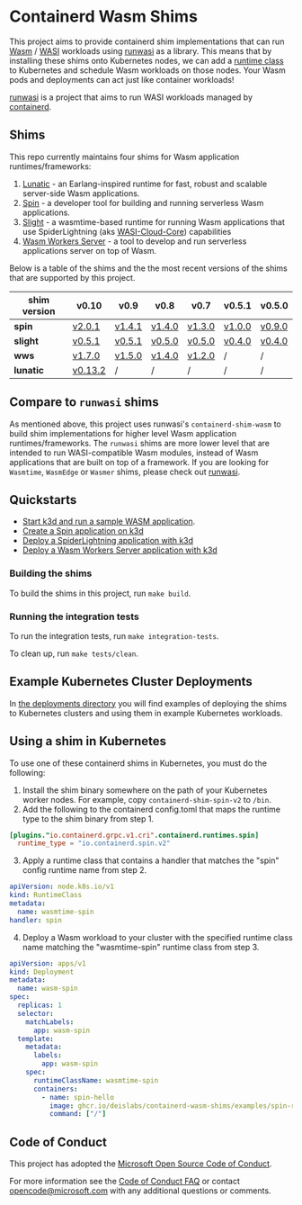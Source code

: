# Containerd Wasm Shims

This project aims to provide containerd shim implementations that can run [Wasm](https://webassembly.org/) / [WASI](https://github.com/WebAssembly/WASI) workloads using [runwasi](https://github.com/deislabs/runwasi) as a library. This means that by installing these shims onto Kubernetes nodes, we can add a [runtime class](https://kubernetes.io/docs/concepts/containers/runtime-class/) to Kubernetes and schedule Wasm workloads on those nodes. Your Wasm pods and deployments can act just like container workloads!

[runwasi](https://github.com/deislabs/runwasi) is a project that aims to run WASI workloads managed by [containerd](https://containerd.io/).

## Shims

This repo currently maintains four shims for Wasm application runtimes/frameworks:

1. [Lunatic](https://github.com/lunatic-solutions/lunatic) - an Earlang-inspired runtime for fast, robust and scalable server-side Wasm applications.
2. [Spin](https://github.com/fermyon/spin) - a developer tool for building and running serverless Wasm applications.
3. [Slight](https://github.com/deislabs/spiderlightning) - a wasmtime-based runtime for running Wasm applications that use SpiderLightning (aks [WASI-Cloud-Core](https://github.com/WebAssembly/wasi-cloud-core)) capabilities
4. [Wasm Workers Server](https://github.com/vmware-labs/wasm-workers-server) - a tool to develop and run serverless applications server on top of Wasm.

Below is a table of the shims and the the most recent versions of the shims that are supported by this project.

| **shim version** | v0.10                                                                            | v0.9                                                                             | v0.8                                                                             | v0.7                                                                             | v0.5.1                                                                    | v0.5.0                                                                    |
| ---------------- | -------------------------------------------------------------------------------- | -------------------------------------------------------------------------------- | -------------------------------------------------------------------------------- | -------------------------------------------------------------------------------- | ------------------------------------------------------------------------- | ------------------------------------------------------------------------- |
| **spin**         | [v2.0.1](https://github.com/fermyon/spin/releases/tag/v2.0.1)                    | [v1.4.1](https://github.com/fermyon/spin/releases/tag/v1.4.1)                    | [v1.4.0](https://github.com/fermyon/spin/releases/tag/v1.4.0)                    | [v1.3.0](https://github.com/fermyon/spin/releases/tag/v1.3.0)                    | [v1.0.0](https://github.com/fermyon/spin/releases/tag/v1.0.0)             | [v0.9.0](https://github.com/fermyon/spin/releases/tag/v0.9.0)             |
| **slight**       | [v0.5.1](https://github.com/deislabs/spiderlightning/releases/tag/v0.5.1)        | [v0.5.1](https://github.com/deislabs/spiderlightning/releases/tag/v0.5.1)        | [v0.5.0](https://github.com/deislabs/spiderlightning/releases/tag/v0.5.1)        | [v0.5.0](https://github.com/deislabs/spiderlightning/releases/tag/v0.5.0)        | [v0.4.0](https://github.com/deislabs/spiderlightning/releases/tag/v0.4.0) | [v0.4.0](https://github.com/deislabs/spiderlightning/releases/tag/v0.4.0) |
| **wws**          | [v1.7.0](https://github.com/vmware-labs/wasm-workers-server/releases/tag/v1.7.0) | [v1.5.0](https://github.com/vmware-labs/wasm-workers-server/releases/tag/v1.5.0) | [v1.4.0](https://github.com/vmware-labs/wasm-workers-server/releases/tag/v1.4.0) | [v1.2.0](https://github.com/vmware-labs/wasm-workers-server/releases/tag/v1.2.0) | /                                                                         | /                                                                         |
| **lunatic**      | [v0.13.2](https://github.com/lunatic-solutions/lunatic/releases/tag/v0.13.2)     | /                                                                                | /                                                                                | /                                                                         | /                                                                         | /                                                                         |

## Compare to `runwasi` shims

As mentioned above, this project uses runwasi's `containerd-shim-wasm` to build shim implementations for higher level Wasm application runtimes/frameworks. The `runwasi` shims are more lower level that are intended to run WASI-compatible Wasm modules, instead of Wasm applications that are built on top of a framework. If you are looking for `Wasmtime`, `WasmEdge` or `Wasmer` shims, please check out [runwasi](https://github.com/deislabs/runwasi).

## Quickstarts

- [Start k3d and run a sample WASM application](./deployments/k3d/README.md#how-to-run-the-example).
- [Create a Spin application on k3d](./containerd-shim-spin/quickstart.md)
- [Deploy a SpiderLightning application with k3d](./containerd-shim-slight/quickstart.md)
- [Deploy a Wasm Workers Server application with k3d](./containerd-shim-wws/quickstart.md)

### Building the shims

To build the shims in this project, run `make build`.

### Running the integration tests

To run the integration tests, run `make integration-tests`.

To clean up, run `make tests/clean`.

## Example Kubernetes Cluster Deployments

In [the deployments directory](deployments) you will find examples of deploying the shims to Kubernetes clusters and using them in example Kubernetes workloads.

## Using a shim in Kubernetes

To use one of these containerd shims in Kubernetes, you must do the following:

1. Install the shim binary somewhere on the path of your Kubernetes worker nodes. For example, copy `containerd-shim-spin-v2` to `/bin`.
2. Add the following to the containerd config.toml that maps the runtime type to the shim binary from step 1.

```toml
[plugins."io.containerd.grpc.v1.cri".containerd.runtimes.spin]
  runtime_type = "io.containerd.spin.v2"
```

3. Apply a runtime class that contains a handler that matches the "spin" config runtime name from step 2.

```yaml
apiVersion: node.k8s.io/v1
kind: RuntimeClass
metadata:
  name: wasmtime-spin
handler: spin
```

4. Deploy a Wasm workload to your cluster with the specified runtime class name matching the "wasmtime-spin" runtime class from step 3.

```yaml
apiVersion: apps/v1
kind: Deployment
metadata:
  name: wasm-spin
spec:
  replicas: 1
  selector:
    matchLabels:
      app: wasm-spin
  template:
    metadata:
      labels:
        app: wasm-spin
    spec:
      runtimeClassName: wasmtime-spin
      containers:
        - name: spin-hello
          image: ghcr.io/deislabs/containerd-wasm-shims/examples/spin-rust-hello:latest
          command: ["/"]
```

## Code of Conduct

This project has adopted the [Microsoft Open Source Code of
Conduct](https://opensource.microsoft.com/codeofconduct/).

For more information see the [Code of Conduct
FAQ](https://opensource.microsoft.com/codeofconduct/faq/) or contact
[opencode@microsoft.com](mailto:opencode@microsoft.com) with any additional questions or comments.
